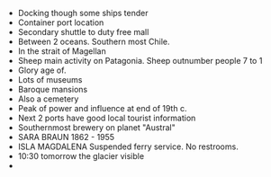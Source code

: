 - Docking though some ships tender
- Container port location
- Secondary shuttle to duty free mall
- Between 2 oceans. Southern most Chile. 
- In the strait of Magellan
- Sheep main activity on Patagonia. Sheep outnumber people 7 to 1
- Glory age of.  
- Lots of museums
- Baroque mansions
- Also a cemetery
- Peak of power and influence at end of 19th c. 
- Next 2 ports have good local tourist information
- Southernmost brewery on planet "Austral"
- SARA BRAUN 1862 - 1955
- ISLA MAGDALENA Suspended ferry service. No restrooms. 
- 10:30 tomorrow the glacier visible
- 